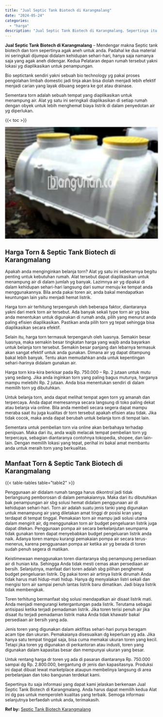 ```yaml
---
title: "Jual Septic Tank Biotech di Karangmalang"
date: "2024-05-24"
categories: 
  - "harga"
description: "Jual Septic Tank Biotech di Karangmalang. Sepertinya itu saja informasi yang dapat kami jelaskan berkenaan Jual Septic Tank Biotech di Karangmalang. Anda har..."
---
```


**Jual Septic Tank Biotech di Karangmalang** – Mendengar makna Septic tank biotech dan torn sepertinya agak aneh untuk anda. Padahal ke dua material ini seringkali dijumpai didalam kehidupan sehari-hari, hanya saja namanya saja yang agak aneh didengar. Kedua Pelataran depan rumah tersebut yakni lokasi yg diaplikasikan untuk penampungan.

Bio septictank sendiri yakni sebuah bio technology yg pakai proses pengolahan limbah domestic jadi tinja akan bisa diolah menjadi lebih efektif menjadi carian yang layak dibuang segera ke got atau drainase.

Sementara torn adalah sebuah tempat yang diaplikasikan untuk menampung air. Alat yg satu ini seringkali diaplikasikan di setiap rumah dengan obyek untuk lebih menghemat biaya listrik di dalam penyedotan air yg diperlukan.

{{< toc >}}

![Jual Septic Tank Biotech di Karangmalang](/images/jual-bio-septictank-19.png)

## Harga Torn & Septic Tank Biotech di Karangmalang

Apakah anda menginginkan belanja torn? Alat yg satu ini sebenarnya begitu penting untuk kebutuhan rumah. Alat tersebut dapat diaplikasikan untuk menampung air di dalam jumlah yg banyak. Lazimnya air yg dipakai di dalam kehidupan sehari-hari langsung dari sumur menuju ke tempat anda menggunakannya. Bila anda pakai toren air, anda bakal mendapatkan keuntungan lain yaitu menjadi hemat listrik.

Harga torn air terhitung terpengaruh oleh beberapa faktor, diantaranya yakni dari merk torn air tersebut. Ada banyak sekali type torn air yg bisa anda menentukan untuk digunakan di rumah anda, pilih yang menurut anda paling efisien diaplikasikan. Pastikan anda pilih torn yg tepat sehingga bisa diaplikasikan secara efektif.

Selain itu, harga torn termasuk terpengaruh oleh luasnya. Semakin besar luasnya, maka semakin besar tingkatan harga yang wajib anda bayarkan untuk belanja torn tersebut. Semakin besar panjang dan lebarnya termasuk akan sangat efektif untuk anda gunakan. Dimana air yg dapat ditampung bakal lebih banyak. Tentu akan memudahkan anda untuk kepentingan sehari-harinya didalam gunakan air.

Harga torn kira-kira berkisar pada Rp. 750.000 – Rp. 2 jutaan untuk mutu yang sedang. Jika anda inginkan torn yang paling bagus mutunya, harganya mampu melebihi Rp. 2 jutaan. Anda bisa menentukan sendiri di dalam memilih torn yg dibutuhkan.

Untuk belanja torn, anda dapat melihat tempat agen torn yg amanah dan terpercaya. Anda dapat memesannya secara langsung di toko paling dekat atau belanja via online. Bila anda membeli secara segera dapat mampu meraba saat itu juga kualitas dr torn tersebut apakah efisien atau tidak. Jika tidak cocok, maka anda dapat berubah untuk belanja torn di tempat lain.

Sementara untuk pembelian torn via online akan berbahaya terhadap penipuan. Maka dari itu, anda wajib melacak tempat pembelian torn yg terpercaya, sebagian diantaranya contohnya tokopedia, shopee, dan lain-lain. Dengan memilih lokasi yang tepat, perihal ini bakal amat membantu anda untuk meraih torn yang berkualitas.

## Manfaat Torn & Septic Tank Biotech di Karangmalang

{{< table-tables table="table2" >}}

Penggunaan air didalam rumah tangga harus dikontrol jadi tidak berlangsung pemborosan di dalam pemakaiannya. Maka dari itu dibutuhkan bak penampungan air sbg solusi hemat didalam penggunaan air di kehidupan sehari-hari. Torn air adalah suatu jenis tanki yang digunakan untuk menampung air yang diletakan amat tinggi dr posisi kran yang terdapat di tempat tinggal. Pemakaian torn air mampu jadi solusi utama dalam mengirit air, dg menggunakan torn air budget pengeluaran listrik juga dapat ditekan. Penggunaan pompa air secara berkelanjutan seumpama tidak gunakan toren dapat menyebabkan budget pengeluaran listrik anda naik. Adanya toren mampu kurangi pemakaian pompa air secara terus-menerus, karena pengguanaan pompa air ketika air yg berada di toren sudah penuh segera di matikan.

Keistimewaan menggunakan toren diantaranya sbg penampung persediaan air di hunian kita. Sehingga Anda tidak mesti cemas akan persediaan air bersih. Selanjutnya, manfaat dari toren adalah sbg pilihan penghemat budget pengeluaran listrik. Dg pakai toren air artinya listrik dirumah Anda tidak harus mati hidup-mati hidup. Hanya dg menyalakan listri sekali dan mengisi torn air sampai penuh lantas listrik baru dimatikan. Jadi biaya listrik tidak membengkak.

Toren terhitung bermanfaat sbg solusi mendapatkan air disaat listrik mati. Anda menjadi mengurangi ketergantungan pada listrik. Terutama sebagai antisipasi ketika terjadi pemadaman listrik. Jika toren terisi penuh air jika disaat itu terjadi pemadaman listrik maka Anda tidak khawatir bakal persediaan air bersih yang ada.

Jenis toren yang digunakan dalam aktifitas sehari-hari punya beragam acam tipe dan ukuran. Pemakaianya disesuaikan dg keperluan yg ada. Jika hanya satu tempat tinggal saja, bisa cuma memakai ukuran toren yang kecil. Tetapi jika toren yg digunakan di perkantoran atau industi, toren yang digunakan dalam kapasitas besar dan mempunyai ukuran yang besar.

Untuk rentang harga dr toren yg ada di pasaran diantaranya Rp. 750.000 sampai dg Rp. 2.800.000, bergantung dr jenis dan kapasitasnya. Produksi ini dapat dibuat lewat marketplace ataupun membelinya langsung di area perbelanjaan dan toko bangunan terdekat kami.

Sepertinya itu saja informasi yang dapat kami jelaskan berkenaan Jual Septic Tank Biotech di Karangmalang. Anda harus dapat memilih kedua Alat ini dg pas untuk memperoleh kualitas yang terbaik. Semoga informasi selanjutnya berfaedah untuk anda, terimakasih.

**Ref by:** [Septic Tank Biotech Karangmalang](https://id.wikipedia.org/wiki/Septic)
